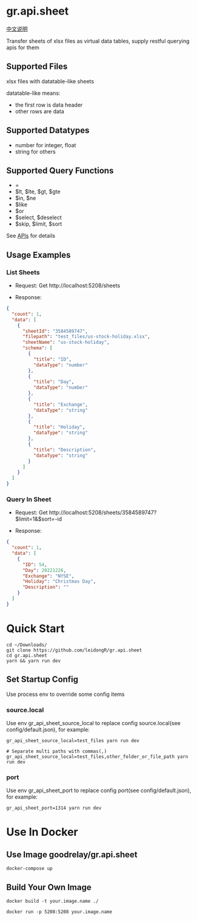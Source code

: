 # gr.api.sheet

[中文说明](%E8%AF%B4%E6%98%8E.md)

Transfer sheets of xlsx files as virtual data tables, supply restful querying apis for them

## Supported Files

xlsx files with datatable-like sheets

datatable-like means:
- the first row is data header
- other rows are data

## Supported Datatypes

- number for integer, float
- string for others


## Supported Query Functions

- =
- $lt, $lte, $gt, $gte
- $in, $ne
- $like
- $or
- $select, $deselect
- $skip, $limit, $sort

See [APIs](./api_docs/apis.md) for details

## Usage Examples

### List Sheets

- Request: Get http://localhost:5208/sheets

- Response:

```json
{
  "count": 1,
  "data": [
    {
      "sheetId": "3584589747",
      "filepath": "test_files/us-stock-holiday.xlsx",
      "sheetName": "us-stock-holiday",
      "schema": [
        {
          "title": "ID",
          "dataType": "number"
        },
        {
          "title": "Day",
          "dataType": "number"
        },
        {
          "title": "Exchange",
          "dataType": "string"
        },
        {
          "title": "Holiday",
          "dataType": "string"
        },
        {
          "title": "Description",
          "dataType": "string"
        }
      ]
    }
  ]
}
```

### Query In Sheet

- Request: Get http://localhost:5208/sheets/3584589747?$limit=1&$sort=-id

- Response:

```json
{
  "count": 1,
  "data": [
    {
      "ID": 54,
      "Day": 20221226,
      "Exchange": "NYSE",
      "Holiday": "Christmas Day",
      "Description": ""
    }
  ]
}
```

# Quick Start

```shell
cd ~/Downloads/
git clone https://github.com/leidongR/gr.api.sheet
cd gr.api.sheet
yarn && yarn run dev
```

## Set Startup Config

Use process env to override some config items

### source.local

Use env gr_api_sheet_source_local to replace config source.local(see config/default.json), for example:

```shell
gr_api_sheet_source_local=test_files yarn run dev

# Separate multi paths with commas(,)
gr_api_sheet_source_local=test_files,other_folder_or_file_path yarn run dev
```

### port

Use env gr_api_sheet_port to replace config port(see config/default.json), for example:

```shell
gr_api_sheet_port=1314 yarn run dev
```

# Use In Docker

## Use Image goodrelay/gr.api.sheet

```shell
docker-compose up
```

## Build Your Own Image
```shell
docker build -t your.image.name ./

docker run -p 5208:5208 your.image.name
```
